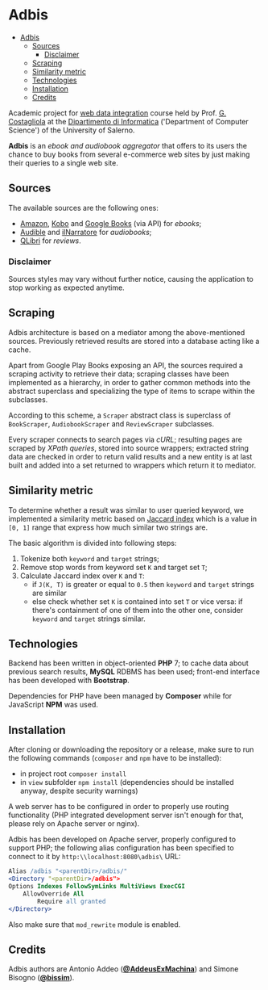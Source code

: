 # Adbis

- [Adbis](#adbis)
  - [Sources](#sources)
    - [Disclaimer](#disclaimer)
  - [Scraping](#scraping)
  - [Similarity metric](#similarity-metric)
  - [Technologies](#technologies)
  - [Installation](#installation)
  - [Credits](#credits)

Academic project for [web data integration](https://corsi.unisa.it/informatica-magistrale/didattica/insegnamenti?anno=2017&id=507522) course held by Prof. [G. Costagliola](https://rubrica.unisa.it/persone?matricola=001602) at the [Dipartimento di Informatica](http://www.di.unisa.it/) ('Department of Computer Science') of the University of Salerno.

**Adbis** is an *ebook and audiobook aggregator* that offers to its users the chance to buy books from several e-commerce web sites by just making their queries to a single web site.

## Sources

The available sources are the following ones:

- [Amazon](http://www.amazon.it/), [Kobo](http://www.kobo.com/) and [Google Books](https://play.google.com/store/books) (via API) for *ebooks*;
- [Audible](http://www.audible.it/) and [ilNarratore](https://www.ilnarratore.com/it/) for *audiobooks*;
- [QLibri](http://www.qlibri.it/) for *reviews*.

### Disclaimer

Sources styles may vary without further notice, causing the application to stop working as expected anytime.

## Scraping

Adbis architecture is based on a mediator among the above-mentioned sources. Previously retrieved results are stored into a database acting like a cache.

Apart from Google Play Books exposing an API, the sources required a scraping activity to retrieve their data; scraping classes have been implemented as a hierarchy, in order to gather common methods into the abstract superclass and specializing the type of items to scrape within the subclasses.

According to this scheme, a ``Scraper`` abstract class is superclass of ``BookScraper``, ``AudiobookScraper`` and ``ReviewScraper`` subclasses.

Every scraper connects to search pages via *cURL*; resulting pages are scraped by *XPath queries*, stored into source wrappers; extracted string data are checked in order to return valid results and a new entity is at last built and added into a set returned to wrappers which return it to mediator.

## Similarity metric

To determine whether a result was similar to user queried keyword, we implemented a similarity metric based on [Jaccard index](https://en.wikipedia.org/wiki/Jaccard_index) which is a value in ``[0, 1]`` range that express how much similar two strings are.

The basic algorithm is divided into following steps:

1. Tokenize both ``keyword`` and ``target`` strings;
2. Remove stop words from keyword set ``K`` and target set ``T``;
3. Calculate Jaccard index over ``K`` and ``T``:
   - if ``J(K, T)`` is greater or equal to ``0.5`` then ``keyword`` and ``target`` strings are similar
   - else check whether set ``K`` is contained into set ``T`` or vice versa: if there's containment of one of them into the other one, consider ``keyword`` and ``target`` strings similar.

## Technologies

Backend has been written in object-oriented **PHP** 7; to cache data about previous search results, **MySQL** RDBMS has been used; front-end interface has been developed with **Bootstrap**.

Dependencies for PHP have been managed by **Composer** while for JavaScript **NPM** was used.

## Installation

After cloning or downloading the repository or a release, make sure to run the following commands (``composer`` and ``npm`` have to be installed):

- in project root ``composer install``
- in ``view`` subfolder ``npm install`` (dependencies should be installed anyway, despite security warnings)

A web server has to be configured in order to properly use routing functionality (PHP integrated development server isn't enough for that, please rely on Apache server or nginx).

Adbis has been developed on Apache server, properly configured to support PHP; the following alias configuration has been specified to connect to it by ```http:\\localhost:8080\adbis\``` URL:

```apache
Alias /adbis "<parentDir>/adbis/"
<Directory "<parentDir>/adbis">
Options Indexes FollowSymLinks MultiViews ExecCGI
    AllowOverride All
        Require all granted
</Directory>
```

Also make sure that ```mod_rewrite``` module is enabled.

## Credits

Adbis authors are Antonio Addeo ([**@AddeusExMachina**](https://github.com/AddeusExMachina)) and Simone Bisogno ([**@bissim**](https://github.com/bissim)).
